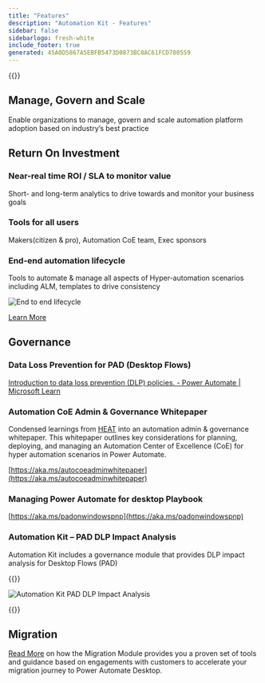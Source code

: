 ```yaml
---
title: "Features"
description: "Automation Kit - Features"
sidebar: false
sidebarlogo: fresh-white
include_footer: true
generated: 45A0D5867A5EBFB5473D0873BC8AC61FCD780559
---
```


{{<toc>}}

## Manage, Govern and Scale

Enable organizations to manage, govern and scale automation platform adoption based on industry’s best practice

## Return On Investment

### Near-real time ROI / SLA to monitor value

Short- and long-term analytics to drive towards and monitor your business goals

### Tools for all users

Makers(citizen & pro), Automation CoE team, Exec sponsors

### End-end automation lifecycle

Tools to automate & manage all aspects of Hyper-automation scenarios including ALM, templates to drive consistency

![End to end lifecycle](/images/illustrations/end-to-end.png)

[Learn More](https://learn.microsoft.com/power-automate/guidance/automation-kit/overview/automation-coe-strategy#automation-lifecycle)

## Governance

### Data Loss Prevention for PAD (Desktop Flows)

[Introduction to data loss prevention (DLP) policies. - Power Automate | Microsoft Learn](https://learn.microsoft.com/power-automate/prevent-data-loss#data-loss-prevention-for-desktop-flows-preview)

### Automation CoE Admin & Governance Whitepaper

Condensed learnings from [HEAT](https://learn.microsoft.com/power-platform/guidance/automation-coe/heat) into an automation admin & governance whitepaper. This whitepaper outlines key considerations for planning, deploying, and managing an Automation Center of Excellence (CoE) for hyper automation scenarios in Power Automate. 

[https://aka.ms/autocoeadminwhitepaper](https://aka.ms/autocoeadminwhitepaper)

### Managing Power Automate for desktop Playbook

[https://aka.ms/padonwindowspnp](https://aka.ms/padonwindowspnp)

### Automation Kit – PAD DLP Impact Analysis

Automation Kit includes a governance module that provides DLP impact analysis for Desktop Flows (PAD)

{{<border>}}

![Automation Kit PAD DLP Impact Analysis](/images/pad-dlp-impact.png)

{{</border>}}




## Migration

[Read More](/en-gb/migration) on how the Migration Module provides you a proven set of tools and guidance based on engagements with customers to accelerate your migration journey to Power Automate Desktop.
